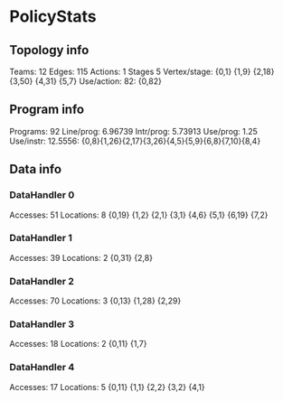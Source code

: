 # PolicyStats
## Topology info
Teams:		12
Edges:		115
Actions:	1
Stages		5
Vertex/stage:	{0,1} {1,9} {2,18} {3,50} {4,31} {5,7} 
Use/action:	82: {0,82} 

## Program info
Programs:	92
Line/prog:	6.96739
Intr/prog:	5.73913
Use/prog:	1.25
Use/instr:	12.5556: {0,8}{1,26}{2,17}{3,26}{4,5}{5,9}{6,8}{7,10}{8,4}

## Data info

### DataHandler 0
Accesses:	51
Locations:	8
{0,19} {1,2} {2,1} {3,1} {4,6} {5,1} {6,19} {7,2} 

### DataHandler 1
Accesses:	39
Locations:	2
{0,31} {2,8} 

### DataHandler 2
Accesses:	70
Locations:	3
{0,13} {1,28} {2,29} 

### DataHandler 3
Accesses:	18
Locations:	2
{0,11} {1,7} 

### DataHandler 4
Accesses:	17
Locations:	5
{0,11} {1,1} {2,2} {3,2} {4,1} 